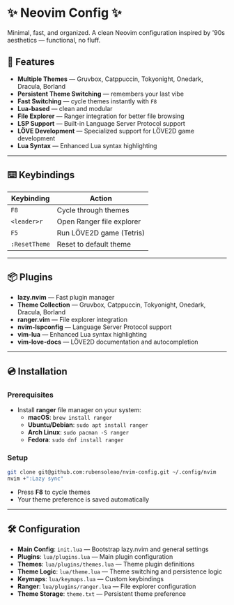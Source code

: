 # ✨ Neovim Config ✨

Minimal, fast, and organized. A clean Neovim configuration inspired by '90s aesthetics — functional, no fluff.

## 🚀 Features
- **Multiple Themes** — Gruvbox, Catppuccin, Tokyonight, Onedark, Dracula, Borland
- **Persistent Theme Switching** — remembers your last vibe
- **Fast Switching** — cycle themes instantly with `F8`
- **Lua-based** — clean and modular
- **File Explorer** — Ranger integration for better file browsing
- **LSP Support** — Built-in Language Server Protocol support
- **LÖVE Development** — Specialized support for LÖVE2D game development
- **Lua Syntax** — Enhanced Lua syntax highlighting

---

## ⌨️ Keybindings
| Keybinding | Action |
|-----------|--------|
| `F8`       | Cycle through themes |
| `<leader>r`| Open Ranger file explorer |
| `F5`       | Run LÖVE2D game (Tetris) |
| `:ResetTheme`| Reset to default theme |

---

## 📦 Plugins

- **lazy.nvim** — Fast plugin manager
- **Theme Collection** — Gruvbox, Catppuccin, Tokyonight, Onedark, Dracula, Borland
- **ranger.vim** — File explorer integration
- **nvim-lspconfig** — Language Server Protocol support
- **vim-lua** — Enhanced Lua syntax highlighting
- **vim-love-docs** — LÖVE2D documentation and autocompletion

---

## 💿 Installation

### Prerequisites
- Install **ranger** file manager on your system:
  - **macOS**: `brew install ranger`
  - **Ubuntu/Debian**: `sudo apt install ranger`
  - **Arch Linux**: `sudo pacman -S ranger`
  - **Fedora**: `sudo dnf install ranger`

### Setup
```bash
git clone git@github.com:rubensoleao/nvim-config.git ~/.config/nvim
nvim +":Lazy sync"
```
- Press **F8** to cycle themes
- Your theme preference is saved automatically

---

## 🛠 Configuration

- **Main Config**: `init.lua` — Bootstrap lazy.nvim and general settings
- **Plugins**: `lua/plugins.lua` — Main plugin configuration
- **Themes**: `lua/plugins/themes.lua` — Theme plugin definitions
- **Theme Logic**: `lua/theme.lua` — Theme switching and persistence logic
- **Keymaps**: `lua/keymaps.lua` — Custom keybindings
- **Ranger**: `lua/plugins/ranger.lua` — File explorer configuration
- **Theme Storage**: `theme.txt` — Persistent theme preference
